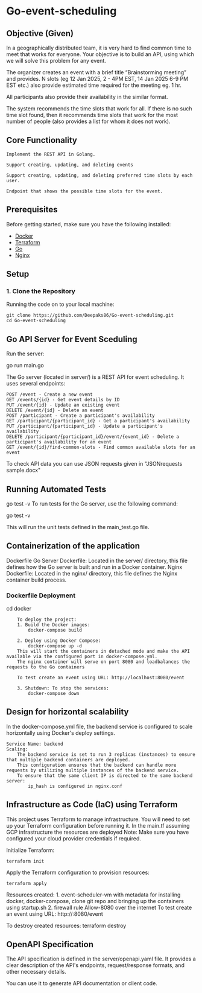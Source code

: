 # Go-event-scheduling

## Objective (Given)

In a geographically distributed team, it is very hard to find common time to meet that works for everyone. Your objective is to build an API, using which we will solve this problem for any event.

The organizer creates an event with a brief title “Brainstorming meeting” and provides. N slots (eg 12 Jan 2025, 2 - 4PM EST, 14 Jan 2025 6-9 PM EST etc.) also provide estimated time required for the meeting eg. 1 hr.

All participants also provide their availability in the similar format. 

The system recommends the time slots that work for all. If there is no such time slot found, then it recommends time slots that work for the most number of people (also provides a list for whom it does not work).

## Core Functionality

    Implement the REST API in Golang.

    Support creating, updating, and deleting events

    Support creating, updating, and deleting preferred time slots by each user.

    Endpoint that shows the possible time slots for the event.

## Prerequisites

Before getting started, make sure you have the following installed:

- [Docker](https://www.docker.com/get-started)
- [Terraform](https://www.terraform.io/downloads.html)
- [Go](https://golang.org/dl/)
- [Nginx](https://nginx.org/en/docs/)

## Setup

### 1. Clone the Repository

Running the code on to your local machine:
    
    git clone https://github.com/Deepaks86/Go-event-scheduling.git
    cd Go-event-scheduling

## Go API Server for Event Sceduling
Run the server:

go run main.go

The Go server (located in server/) is a REST API for event scheduling. It uses several endpoints:

    POST /event - Create a new event
    GET /events/{id} - Get event details by ID
    PUT /event/{id} - Update an existing event
    DELETE /event/{id} - Delete an event
    POST /participant - Create a participant's availability
    GET /participant/{participant_id} - Get a participant's availability
    PUT /participant/{participant_id} - Update a participant's availability
    DELETE /participant/{participant_id}/event/{event_id} - Delete a participant's availability for an event
    GET /event/{id}/find-common-slots - Find common available slots for an event

To check API data you can use JSON requests given in "JSONrequests sample.docx"

## Running Automated Tests

go test -v
To run tests for the Go server, use the following command:

go test -v

This will run the unit tests defined in the main_test.go file.

## Containerization of the application
Dockerfile
    Go Server Dockerfile: Located in the server/ directory, this file defines how the Go server is built and run in a Docker container.
    Nginx Dockerfile: Located in the nginx/ directory, this file defines the Nginx container build process.

### Dockerfile Deployment

cd docker

        To deploy the project: 
        1. Build the Docker images:
            docker-compose build

        2. Deploy using Docker Compose:
            docker-compose up -d    
        This will start the containers in detached mode and make the API available via the configured port in docker-compose.yml.
        The nginx container will serve on port 8080 and loadbalances the requests to the Go containers

        To test create an event using URL: http://localhost:8080/event

        3. Shutdown: To stop the services:
            docker-compose down

## Design for horizontal scalability
In the docker-compose.yml file, the backend service is configured to scale horizontally using Docker's deploy settings. 

    Service Name: backend
    Scaling:
        The backend service is set to run 3 replicas (instances) to ensure that multiple backend containers are deployed.
        This configuration ensures that the backend can handle more requests by utilizing multiple instances of the backend service.
        To ensure that the same client IP is directed to the same backend server:
            ip_hash is configured in nginx.conf

## Infrastructure as Code (IaC) using Terraform
This project uses Terraform to manage infrastructure. You will need to set up your Terraform configuration before running it.
In the main.tf assuming GCP infrastructure the resources are deployed
    Note: Make sure you have configured your cloud provider credentials if required.
    
Initialize Terraform:

    terraform init

Apply the Terraform configuration to provision resources:

    terraform apply

Resources created: 
    1. event-scheduler-vm with
        metadata for installing docker, docker-compose, clone git repo and bringing up the containers using startup.sh
    2. firewall rule Allow-8080 over the internet
        To test create an event using URL: http://<Public IP of VM>:8080/event

To destroy created resources:
    terraform destroy


## OpenAPI Specification

The API specification is defined in the server/openapi.yaml file. It provides a clear description of the API's endpoints, request/response formats, and other necessary details.

You can use it to generate API documentation or client code.